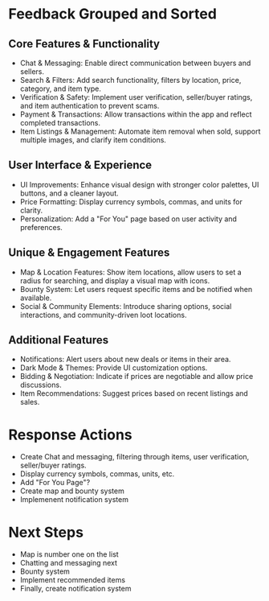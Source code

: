 # Feedback Grouped and Sorted

## Core Features & Functionality
- Chat & Messaging: Enable direct communication between buyers and sellers.
- Search & Filters: Add search functionality, filters by location, price, category, and item type.
- Verification & Safety: Implement user verification, seller/buyer ratings, and item authentication to prevent scams.
- Payment & Transactions: Allow transactions within the app and reflect completed transactions.
- Item Listings & Management: Automate item removal when sold, support multiple images, and clarify item conditions.
## User Interface & Experience
- UI Improvements: Enhance visual design with stronger color palettes, UI buttons, and a cleaner layout.
- Price Formatting: Display currency symbols, commas, and units for clarity.
- Personalization: Add a "For You" page based on user activity and preferences.
## Unique & Engagement Features
- Map & Location Features: Show item locations, allow users to set a radius for searching, and display a visual map with icons.
- Bounty System: Let users request specific items and be notified when available.
- Social & Community Elements: Introduce sharing options, social interactions, and community-driven loot locations.
## Additional Features
- Notifications: Alert users about new deals or items in their area.
- Dark Mode & Themes: Provide UI customization options.
- Bidding & Negotiation: Indicate if prices are negotiable and allow price discussions.
- Item Recommendations: Suggest prices based on recent listings and sales.

# Response Actions
- Create Chat and messaging, filtering through items, user verification, seller/buyer ratings. 
- Display currency symbols, commas, units, etc. 
- Add "For You Page"?
- Create map and bounty system
- Implemenent notification system

# Next Steps
- Map is number one on the list
- Chatting and messaging next
- Bounty system
- Implement recommended items
- Finally, create notification system
